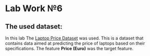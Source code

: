 # Lab Work №6

## The used dataset:

In this lab The [Laptop Price Dataset](https://www.kaggle.com/datasets/ironwolf437/laptop-price-dataset) was used. This is a dataset that contains data aimed at predicting the price of laptops based on their specifications. The feature **Price (Euro)** was the target feature.
